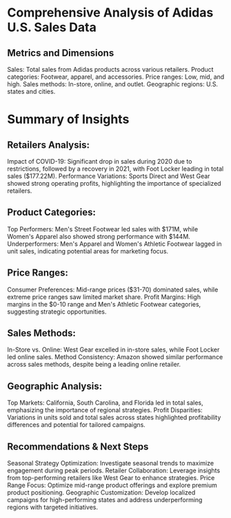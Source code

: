 # Comprehensive Analysis of Adidas U.S. Sales Data

## Metrics and Dimensions

Sales: Total sales from Adidas products across various retailers.
Product categories: Footwear, apparel, and accessories.
Price ranges: Low, mid, and high.
Sales methods: In-store, online, and outlet.
Geographic regions: U.S. states and cities.

# Summary of Insights

## Retailers Analysis:
Impact of COVID-19: Significant drop in sales during 2020 due to restrictions, followed by a recovery in 2021, with Foot Locker leading in total sales ($177.22M).
Performance Variations: Sports Direct and West Gear showed strong operating profits, highlighting the importance of specialized retailers.

## Product Categories:
Top Performers: Men's Street Footwear led sales with $171M, while Women's Apparel also showed strong performance with $144M.
Underperformers: Men's Apparel and Women's Athletic Footwear lagged in unit sales, indicating potential areas for marketing focus.

## Price Ranges:
Consumer Preferences: Mid-range prices ($31-70) dominated sales, while extreme price ranges saw limited market share.
Profit Margins: High margins in the $0-10 range and Men's Athletic Footwear categories, suggesting strategic opportunities.

## Sales Methods:
In-Store vs. Online: West Gear excelled in in-store sales, while Foot Locker led online sales.
Method Consistency: Amazon showed similar performance across sales methods, despite being a leading online retailer.

## Geographic Analysis:
Top Markets: California, South Carolina, and Florida led in total sales, emphasizing the importance of regional strategies.
Profit Disparities: Variations in units sold and total sales across states highlighted profitability differences and potential for tailored campaigns.

## Recommendations & Next Steps
Seasonal Strategy Optimization: Investigate seasonal trends to maximize engagement during peak periods.
Retailer Collaboration: Leverage insights from top-performing retailers like West Gear to enhance strategies.
Price Range Focus: Optimize mid-range product offerings and explore premium product positioning.
Geographic Customization: Develop localized campaigns for high-performing states and address underperforming regions with targeted initiatives.
